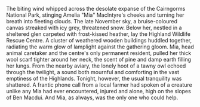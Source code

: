 The biting wind whipped across the desolate expanse of the Cairngorms National Park, stinging Amelia "Mia" MacIntyre's cheeks and turning her breath into fleeting clouds.  The late November sky, a bruise-coloured canvas streaked with icy grey, threatened snow.  Below her, nestled in a sheltered glen carpeted with frost-kissed heather, lay the Highland Wildlife Rescue Centre.  A cluster of weathered wooden buildings huddled together, radiating the warm glow of lamplight against the gathering gloom. Mia, head animal caretaker and the centre's only permanent resident, pulled her thick wool scarf tighter around her neck, the scent of pine and damp earth filling her lungs.  From the nearby aviary, the lonely hoot of a tawny owl echoed through the twilight, a sound both mournful and comforting in the vast emptiness of the Highlands.  Tonight, however, the usual tranquility was shattered. A frantic phone call from a local farmer had spoken of a creature unlike any Mia had ever encountered, injured and alone, high on the slopes of Ben Macdui.  And Mia, as always, was the only one who could help.
